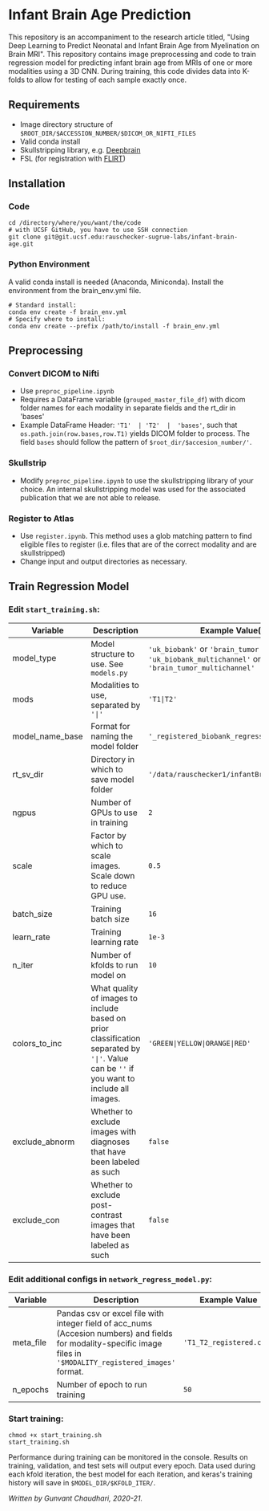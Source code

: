 # Infant Brain Age Prediction

This repository is an accompaniment to the research article titled, "Using Deep Learning to Predict Neonatal and Infant Brain Age from Myelination on Brain MRI". This repository contains image preprocessing and code to train regression model for predicting infant brain age from MRIs of one or more modalities using a 3D CNN. During training, this code divides data into K-folds to allow for testing of each sample exactly once.

## Requirements
- Image directory structure of `$ROOT_DIR/$ACCESSION_NUMBER/$DICOM_OR_NIFTI_FILES`
- Valid conda install
- Skullstripping library, e.g. [Deepbrain](https://pypi.org/project/deepbrain/)
- FSL (for registration with [FLIRT](https://fsl.fmrib.ox.ac.uk/fsl/fslwiki/FLIRT))

## Installation
### Code
```
cd /directory/where/you/want/the/code
# with UCSF GitHub, you have to use SSH connection
git clone git@git.ucsf.edu:rauschecker-sugrue-labs/infant-brain-age.git
```
### Python Environment
A valid conda install is needed (Anaconda, Miniconda).
Install the environment from the brain_env.yml file.

```
# Standard install:
conda env create -f brain_env.yml
# Specify where to install:
conda env create --prefix /path/to/install -f brain_env.yml
```

## Preprocessing

### Convert DICOM to Nifti
- Use `preproc_pipeline.ipynb`
- Requires a DataFrame variable (`grouped_master_file_df`) with dicom folder names for each modality in separate fields and the rt_dir in 'bases'
- Example DataFrame Header: `'T1'  | 'T2'  |  'bases'`, such that `os.path.join(row.bases,row.T1)` yields DICOM folder to process. The field `bases` should follow the pattern of `$root_dir/$accesion_number/'`.

### Skullstrip
- Modify `preproc_pipeline.ipynb` to use the skullstripping library of your choice. An internal skullstripping model was used for the associated publication that we are not able to release.

### Register to Atlas
- Use `register.ipynb`. This method uses a glob matching pattern to find eligible files to register (i.e. files that are of the correct modality and are skullstripped)
- Change input and output directories as necessary.


## Train Regression Model
### Edit `start_training.sh`:

| Variable    | Description | Example Value(s) | 
| ----------- | ----------- | ----------- |
| model_type      | Model structure to use. See `models.py`  | `'uk_biobank'` or `'brain_tumor'` or  `'uk_biobank_multichannel'` or `'brain_tumor_multichannel'`  | 
| mods   | Modalities to use, separated by `'\|'`        | `'T1\|T2'` |
|model_name_base |Format for naming the model folder | `'_registered_biobank_regress_%06d'` |
|rt_sv_dir | Directory in which to save model folder | `'/data/rauschecker1/infantBrainAge/models'` |
|ngpus | Number of GPUs to use in training | `2` |
|scale | Factor by which to scale images. Scale down to reduce GPU use. | `0.5` |
| batch_size | Training batch size | `16`|
|learn_rate| Training learning rate | `1e-3` |
| n_iter | Number of kfolds to run model on | `10` |
|colors_to_inc| What quality of images to include based on prior classification separated by `'\|'`. Value can be `''` if you want to include all images. |`'GREEN\|YELLOW\|ORANGE\|RED'`|
|exclude_abnorm|Whether to exclude images with diagnoses that have been labeled as such|`false`|
|exclude_con|Whether to exclude post-contrast images that have been labeled as such|`false`|

### Edit additional configs in `network_regress_model.py`:
| Variable    | Description | Example Value |
| ----------- | ----------- | ----------- |
| meta_file      | Pandas csv or excel file with integer field of acc_nums (Accesion numbers) and fields for modality-specific image files in `'$MODALITY_registered_images'` format. | `'T1_T2_registered.csv'`  |
| n_epochs   | Number of epoch to run training  | `50` |

### Start training:
```
chmod +x start_training.sh
start_training.sh
```
Performance during training can be monitored in the console. Results on training, validation, and test sets will output every epoch. Data used during each kfold iteration, the best model for each iteration, and keras's training history will save in `$MODEL_DIR/$KFOLD_ITER/`.

*Written by Gunvant Chaudhari, 2020-21.*